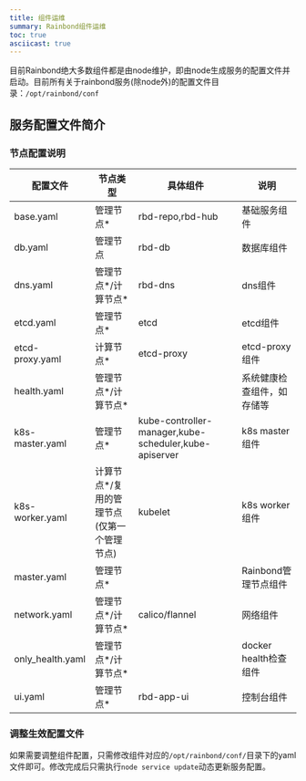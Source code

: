 ```yaml
---
title: 组件运维
summary: Rainbond组件运维
toc: true
asciicast: true
---
```


目前Rainbond绝大多数组件都是由node维护，即由node生成服务的配置文件并启动。目前所有关于rainbond服务(除node外)的配置文件目录：`/opt/rainbond/conf`

## 服务配置文件简介

### 节点配置说明

|配置文件|节点类型|具体组件|说明|
|--------|------------|------------|------------|
|base.yaml|管理节点*|rbd-repo,rbd-hub|基础服务组件
|db.yaml|管理节点|rbd-db|数据库组件
|dns.yaml|管理节点*/计算节点*|rbd-dns|dns组件
|etcd.yaml|管理节点*|etcd|etcd组件
|etcd-proxy.yaml|计算节点*|etcd-proxy|etcd-proxy组件
|health.yaml|管理节点*/计算节点*||系统健康检查组件，如存储等
|k8s-master.yaml|管理节点*|kube-controller-manager,kube-scheduler,kube-apiserver|k8s master组件
|k8s-worker.yaml|计算节点*/复用的管理节点(仅第一个管理节点)|kubelet|k8s worker组件
|master.yaml|管理节点*||Rainbond管理节点组件
|network.yaml|管理节点*/计算节点*|calico/flannel|网络组件
|only_health.yaml|管理节点*/计算节点*||docker health检查组件
|ui.yaml|管理节点*|rbd-app-ui|控制台组件


### 调整生效配置文件

如果需要调整组件配置，只需修改组件对应的`/opt/rainbond/conf/`目录下的yaml文件即可。修改完成后只需执行`node service update`动态更新服务配置。